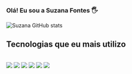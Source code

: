 

### Olá! Eu sou a Suzana Fontes 🖐️



![Suzana GitHub stats](https://github-readme-stats.vercel.app/api?username=Suzanasrf&show_icons=true&theme=dracula)


## Tecnologias que eu mais utilizo

<div style = "display: inline_block"><br>

<img align="center" src ="https://img.shields.io/badge/HTML5-E34F26?style=for-the-badge&logo=html5&logoColor=white">


<img align="center" src ="https://img.shields.io/badge/CSS3-1572B6?style=for-the-badge&logo=css3&logoColor=white">


<img align="center" src ="https://img.shields.io/badge/JavaScript-323330?style=for-the-badge&logo=javascript&logoColor=F7DF1E">


<img align="center" src ="https://img.shields.io/badge/jQuery-0769AD?style=for-the-badge&logo=jquery&logoColor=white">


<img align="center" src ="https://img.shields.io/badge/Figma-F24E1E?style=for-the-badge&logo=figma&logoColor=white">


<img align="center" src ="https://aleen42.github.io/badges/src/photoshop.svg">


</div>

